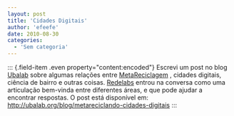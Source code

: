 ```yaml
---
layout: post
title: 'Cidades Digitais'
author: 'efeefe'
date: 2010-08-30
categories:
  - 'Sem categoria'
---
```


::: {.field-item .even property="content:encoded"}
Escrevi um post no blog [Ubalab](http://ubalab.org/blog/) sobre algumas relações entre [MetaReciclagem](http://rede.metareciclagem.org/) , cidades digitais, ciência de bairro e outras coisas. [Redelabs](http://redelabs-org.github.io/) entrou na conversa como uma articulação bem-vinda entre diferentes áreas, e que pode ajudar a encontrar respostas. O post está disponível em: <http://ubalab.org/blog/metareciclando-cidades-digitais>
:::
